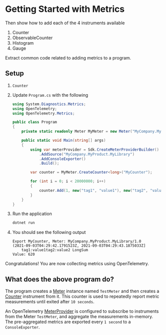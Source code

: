 # Getting Started with Metrics

Then show how to add each of the 4 instruments available

1. Counter
1. ObservableCounter
1. Histogram
1. Gauge

Extract common code related to adding metrics to a program.

## Setup

1. `Counter`
1. Update `Program.cs` with the following

    ```c#
    using System.Diagnostics.Metrics;
    using OpenTelemetry;
    using OpenTelemetry.Metrics;

    public class Program
    {
        private static readonly Meter MyMeter = new Meter("MyCompany.MyProduct.MyLibrary", "1.0");

        public static void Main(string[] args)
        {
            using var meterProvider = Sdk.CreateMeterProviderBuilder()
                .AddSource("MyCompany.MyProduct.MyLibrary")
                .AddConsoleExporter()
                .Build();

            var counter = MyMeter.CreateCounter<long>("MyCounter");

            for (int i = 0; i < 20000000; i++)
            {
                counter.Add(1, new("tag1", "value1"), new("tag2", "value2"));
            }
        }
    }
    ```

1. Run the application

    ```sh
    dotnet run
    ```

1. You should see the following output

    ```text
    Export MyCounter, Meter: MyCompany.MyProduct.MyLibrary/1.0
    (2021-09-03T04:29:42.1791523Z, 2021-09-03T04:29:43.1875033Z]
        tag1:value1tag2:value2 LongSum
    Value: 620
    ```

Congratulations! You are now collecting metrics using OpenTelemetry.

<!-- TODO Can we just import the Program.cs file (skip copyright would be nice too) -->

## What does the above program do?

The program creates a
[Meter](https://github.com/open-telemetry/opentelemetry-specification/blob/main/specification/metrics/api.md#meter)
instance named `TestMeter` and then creates a
[Counter](https://github.com/open-telemetry/opentelemetry-specification/blob/main/specification/metrics/api.md#counter)
instrument from it. This counter is used to repeatedly report metric measurements
until exited after `10 seconds`.

An OpenTelemetry
[MeterProvider](https://github.com/open-telemetry/opentelemetry-specification/blob/main/specification/metrics/api.md#meterprovider)
is configured to subscribe to instruments from the Meter `TestMeter`, and
aggregate the measurements in-memory. The pre-aggregated metrics are exported
every `1 second` to a `ConsoleExporter`.
